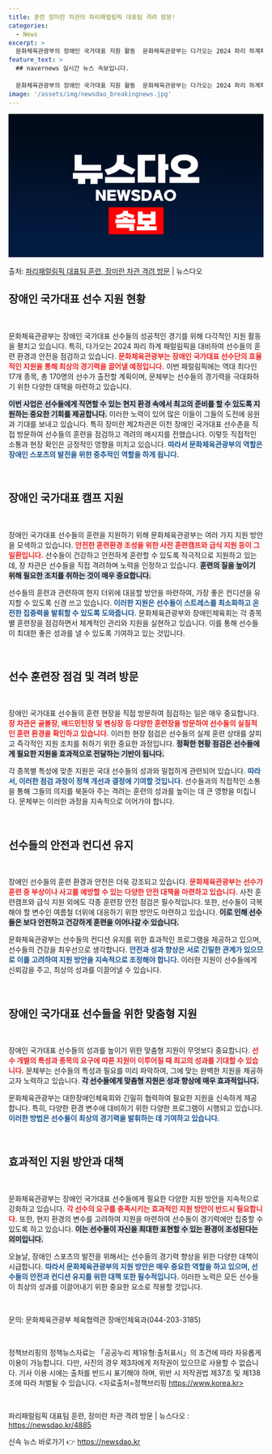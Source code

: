 ```yaml
---
title: 훈련 장미란 차관의 파리패럴림픽 대표팀 격려 방문!
categories:
  - News
excerpt: >
  문화체육관광부의 장애인 국가대표 지원 활동  문화체육관광부는 다가오는 2024 파리 하계패럴림픽을 앞두고 장…
feature_text: >
  ## navernews 실시간 뉴스 속보입니다.

  문화체육관광부의 장애인 국가대표 지원 활동  문화체육관광부는 다가오는 2024 파리 하계패럴림픽을 앞두고 장…
image: '/assets/img/newsdao_breakingnews.jpg'
---
```


![뉴스다오 속보](/assets/img/newsdao_breakingnews.jpg)

<p>출처: <a href="https://newsdao.kr/4885" rel="dofollow">파리패럴림픽 대표팀 훈련, 장미란 차관 격려 방문</a> | 뉴스다오</p>

<h2 data-ke-size="size26">장애인 국가대표 선수 지원 현황</h2>

<p data-ke-size="size16">&nbsp;</p>

문화체육관광부는 장애인 국가대표 선수들의 성공적인 경기를 위해 다각적인 지원 활동을 펼치고 있습니다. 특히, 다가오는 2024 파리 하계 패럴림픽을 대비하여 선수들의 훈련 환경과 안전을 점검하고 있습니다. <b><span style="color: #ee2323;">문화체육관광부는 장애인 국가대표 선수단의 효율적인 지원을 통해 최상의 경기력을 끌어낼 예정입니다.</span></b> 이번 패럴림픽에는 역대 최다인 17개 종목, 총 170명의 선수가 출전할 계획이며, 문체부는 선수들의 경기력을 극대화하기 위한 다양한 대책을 마련하고 있습니다. 

<b><span style="background-color: #21538527;">이번 사업은 선수들에게 직면할 수 있는 현지 환경 속에서 최고의 준비를 할 수 있도록 지원하는 중요한 기회를 제공합니다.</span></b> 이러한 노력이 있어 많은 이들이 그들의 도전에 응원과 기대를 보내고 있습니다. 특히 장미란 제2차관은 이천 장애인 국가대표 선수촌을 직접 방문하여 선수들의 훈련을 점검하고 격려의 메시지를 전했습니다. 이렇듯 직접적인 소통과 현장 확인은 긍정적인 영향을 미치고 있습니다. <b><span style="color: #1a5490;">따라서 문화체육관광부의 역할은 장애인 스포츠의 발전을 위한 중추적인 역할을 하게 됩니다.</span></b>

<p data-ke-size="size16">&nbsp;</p>

<h2 data-ke-size="size26">장애인 국가대표 캠프 지원</h2>

<p data-ke-size="size16">&nbsp;</p>

장애인 국가대표 선수들의 훈련을 지원하기 위해 문화체육관광부는 여러 가지 지원 방안을 모색하고 있습니다. <b><span style="color: #ee2323;">안전한 훈련환경 조성을 위한 사전 훈련캠프와 급식 지원 등이 그 일환입니다.</span></b> 선수들이 건강하고 안전하게 훈련할 수 있도록 적극적으로 지원하고 있는데, 장 차관은 선수들을 직접 격려하며 노력을 인정하고 있습니다. <b><span style="background-color: #21538527;">훈련의 질을 높이기 위해 필요한 조치를 취하는 것이 매우 중요합니다.</span></b> 

선수들의 훈련과 관련하여 현지 더위에 대응할 방안을 마련하여, 가장 좋은 컨디션을 유지할 수 있도록 신경 쓰고 있습니다. <b><span style="color: #1a5490;">이러한 지원은 선수들이 스트레스를 최소화하고 온전한 집중력을 발휘할 수 있도록 도와줍니다.</span></b> 문화체육관광부와 장애인체육회는 각 종목별 훈련장을 점검하면서 체계적인 관리와 지원을 실현하고 있습니다. 이를 통해 선수들이 최대한 좋은 성과를 낼 수 있도록 기여하고 있는 것입니다.

<p data-ke-size="size16">&nbsp;</p>

<h2 data-ke-size="size26">선수 훈련장 점검 및 격려 방문</h2>

<p data-ke-size="size16">&nbsp;</p>

장애인 국가대표 선수들의 훈련 현장을 직접 방문하여 점검하는 일은 매우 중요합니다. <b><span style="color: #ee2323;">장 차관은 골볼장, 배드민턴장 및 펜싱장 등 다양한 훈련장을 방문하여 선수들의 실질적인 훈련 환경을 확인하고 있습니다.</span></b> 이러한 현장 점검은 선수들의 실제 훈련 상태를 살피고 즉각적인 지원 조치를 취하기 위한 중요한 과정입니다. <b><span style="background-color: #21538527;">정확한 현황 점검은 선수들에게 필요한 지원을 효과적으로 전달하는 기반이 됩니다.</span></b>

각 종목별 특성에 맞춘 지원은 국대 선수들의 성과와 밀접하게 관련되어 있습니다. <b><span style="color: #1a5490;">따라서, 이러한 점검 과정이 정책 개선과 결정에 기여할 것입니다.</span></b> 선수들과의 직접적인 소통을 통해 그들의 의지를 북돋아 주는 격려는 훈련의 성과를 높이는 데 큰 영향을 미칩니다. 문체부는 이러한 과정을 지속적으로 이어가야 합니다.

<p data-ke-size="size16">&nbsp;</p>

<h2 data-ke-size="size26">선수들의 안전과 컨디션 유지</h2>

<p data-ke-size="size16">&nbsp;</p>

장애인 선수들의 훈련 환경과 안전은 더욱 강조되고 있습니다. <b><span style="color: #ee2323;">문화체육관광부는 선수가 훈련 중 부상이나 사고를 예방할 수 있는 다양한 안전 대책을 마련하고 있습니다.</span></b> 사전 훈련캠프와 급식 지원 외에도 각종 훈련장 안전 점검은 필수적입니다. 또한, 선수들이 극복해야 할 변수인 여름철 더위에 대응하기 위한 방안도 마련하고 있습니다. <b><span style="background-color: #21538527;">이로 인해 선수들은 보다 안전하고 건강하게 훈련을 이어나갈 수 있습니다.</span></b>

문화체육관광부는 선수들의 컨디션 유지를 위한 효과적인 프로그램을 제공하고 있으며, 선수들의 건강을 최우선으로 생각합니다. <b><span style="color: #1a5490;">안전과 성과 향상은 서로 긴밀한 관계가 있으므로 이를 고려하여 지원 방안을 지속적으로 조정해야 합니다.</span></b> 이러한 지원이 선수들에게 신뢰감을 주고, 최상의 성과를 이끌어낼 수 있습니다.

<p data-ke-size="size16">&nbsp;</p>

<h2 data-ke-size="size26">장애인 국가대표 선수들을 위한 맞춤형 지원</h2>

<p data-ke-size="size16">&nbsp;</p>

장애인 국가대표 선수들의 성과를 높이기 위한 맞춤형 지원이 무엇보다 중요합니다. <b><span style="color: #ee2323;">선수 개별의 특성과 종목의 요구에 따른 지원이 이루어질 때 최고의 성과를 기대할 수 있습니다.</span></b> 문체부는 선수들의 특성과 필요를 미리 파악하여, 그에 맞는 완벽한 지원을 제공하고자 노력하고 있습니다. <b><span style="background-color: #21538527;">각 선수들에게 맞춤형 지원은 성과 향상에 매우 효과적입니다.</span></b> 

문화체육관광부는 대한장애인체육회와 긴밀히 협력하여 필요한 지원을 신속하게 제공합니다. 특히, 다양한 환경 변수에 대비하기 위한 다양한 프로그램이 시행되고 있습니다. <b><span style="color: #1a5490;">이러한 방법은 선수들이 최상의 경기력을 발휘하는 데 기여하고 있습니다.</span></b> 

<p data-ke-size="size16">&nbsp;</p>

<h2 data-ke-size="size26">효과적인 지원 방안과 대책</h2>

<p data-ke-size="size16">&nbsp;</p>

문화체육관광부는 장애인 국가대표 선수들에게 필요한 다양한 지원 방안을 지속적으로 강화하고 있습니다. <b><span style="color: #ee2323;">각 선수의 요구를 충족시키는 효과적인 지원 방안이 반드시 필요합니다.</span></b> 또한, 현지 환경의 변수를 고려하여 지원을 마련하여 선수들이 경기력에만 집중할 수 있도록 하고 있습니다. <b><span style="background-color: #21538527;">이는 선수들이 자신을 최대한 표현할 수 있는 환경이 조성된다는 의미입니다.</span></b>

오늘날, 장애인 스포츠의 발전을 위해서는 선수들의 경기력 향상을 위한 다양한 대책이 시급합니다. <b><span style="color: #1a5490;">따라서 문화체육관광부의 지원 방안은 매우 중요한 역할을 하고 있으며, 선수들의 안전과 컨디션 유지를 위한 대책 또한 필수적입니다.</span></b> 이러한 노력은 모든 선수들이 최상의 성과를 이끌어내기 위한 중요한 요소로 작용할 것입니다.

<p data-ke-size="size16">&nbsp;</p>

문의: 문화체육관광부 체육협력관 장애인체육과(044-203-3185)

<p data-ke-size="size16">&nbsp;</p>

정책브리핑의 정책뉴스자료는 「공공누리 제1유형:출처표시」의 조건에 따라 자유롭게 이용이 가능합니다. 다만, 사진의 경우 제3자에게 저작권이 있으므로 사용할 수 없습니다. 기사 이용 시에는 출처를 반드시 표기해야 하며, 위반 시 저작권법 제37조 및 제138조에 따라 처벌될 수 있습니다. <자료출처=정책브리핑 https://www.korea.kr> 

<p data-ke-size="size16">&nbsp;</p>

파리패럴림픽 대표팀 훈련, 장미란 차관 격려 방문 | 뉴스다오  : <a href="https://newsdao.kr/4885">https://newsdao.kr/4885</a> 

신속 뉴스 바로가기 👉 <a href="https://newsdao.kr" rel="dofollow">https://newsdao.kr</a>


